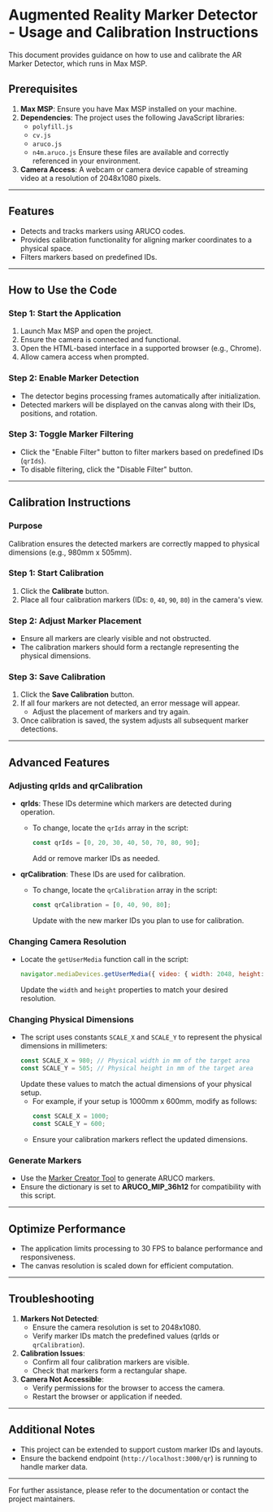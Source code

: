 # Augmented Reality Marker Detector - Usage and Calibration Instructions

This document provides guidance on how to use and calibrate the AR Marker Detector, which runs in Max MSP.

## Prerequisites

1. **Max MSP**: Ensure you have Max MSP installed on your machine.
2. **Dependencies**: The project uses the following JavaScript libraries:
    - `polyfill.js`
    - `cv.js`
    - `aruco.js`
    - `n4m.aruco.js`
      Ensure these files are available and correctly referenced in your environment.
3. **Camera Access**: A webcam or camera device capable of streaming video at a resolution of 2048x1080 pixels.

---

## Features

- Detects and tracks markers using ARUCO codes.
- Provides calibration functionality for aligning marker coordinates to a physical space.
- Filters markers based on predefined IDs.

---

## How to Use the Code

### Step 1: Start the Application

1. Launch Max MSP and open the project.
2. Ensure the camera is connected and functional.
3. Open the HTML-based interface in a supported browser (e.g., Chrome).
4. Allow camera access when prompted.

### Step 2: Enable Marker Detection

- The detector begins processing frames automatically after initialization.
- Detected markers will be displayed on the canvas along with their IDs, positions, and rotation.

### Step 3: Toggle Marker Filtering

- Click the "Enable Filter" button to filter markers based on predefined IDs (`qrIds`).
- To disable filtering, click the "Disable Filter" button.

---

## Calibration Instructions

### Purpose

Calibration ensures the detected markers are correctly mapped to physical dimensions (e.g., 980mm x 505mm).

### Step 1: Start Calibration

1. Click the **Calibrate** button.
2. Place all four calibration markers (IDs: `0`, `40`, `90`, `80`) in the camera's view.

### Step 2: Adjust Marker Placement

- Ensure all markers are clearly visible and not obstructed.
- The calibration markers should form a rectangle representing the physical dimensions.

### Step 3: Save Calibration

1. Click the **Save Calibration** button.
2. If all four markers are not detected, an error message will appear.
    - Adjust the placement of markers and try again.
3. Once calibration is saved, the system adjusts all subsequent marker detections.

---

## Advanced Features

### Adjusting qrIds and qrCalibration

- **qrIds**: These IDs determine which markers are detected during operation.
    - To change, locate the `qrIds` array in the script:
      ```javascript
      const qrIds = [0, 20, 30, 40, 50, 70, 80, 90];
      ```
      Add or remove marker IDs as needed.

- **qrCalibration**: These IDs are used for calibration.
    - To change, locate the `qrCalibration` array in the script:
      ```javascript
      const qrCalibration = [0, 40, 90, 80];
      ```
      Update with the new marker IDs you plan to use for calibration.

### Changing Camera Resolution

- Locate the `getUserMedia` function call in the script:
  ```javascript
  navigator.mediaDevices.getUserMedia({ video: { width: 2048, height: 1080 } })
  ```
  Update the `width` and `height` properties to match your desired resolution.

### Changing Physical Dimensions

- The script uses constants `SCALE_X` and `SCALE_Y` to represent the physical dimensions in millimeters:
  ```javascript
  const SCALE_X = 980; // Physical width in mm of the target area
  const SCALE_Y = 505; // Physical height in mm of the target area
  ```
  Update these values to match the actual dimensions of your physical setup.
    - For example, if your setup is 1000mm x 600mm, modify as follows:
      ```javascript
      const SCALE_X = 1000;
      const SCALE_Y = 600;
      ```
    - Ensure your calibration markers reflect the updated dimensions.

### Generate Markers

- Use the [Marker Creator Tool](https://damianofalcioni.github.io/js-aruco2/samples/marker-creator/marker-creator.html) to generate ARUCO markers.
- Ensure the dictionary is set to **ARUCO_MIP_36h12** for compatibility with this script.

---

## Optimize Performance

- The application limits processing to 30 FPS to balance performance and responsiveness.
- The canvas resolution is scaled down for efficient computation.

---

## Troubleshooting

1. **Markers Not Detected**:
    - Ensure the camera resolution is set to 2048x1080.
    - Verify marker IDs match the predefined values (qrIds or `qrCalibration`).
2. **Calibration Issues**:
    - Confirm all four calibration markers are visible.
    - Check that markers form a rectangular shape.
3. **Camera Not Accessible**:
    - Verify permissions for the browser to access the camera.
    - Restart the browser or application if needed.

---

## Additional Notes

- This project can be extended to support custom marker IDs and layouts.
- Ensure the backend endpoint (`http://localhost:3000/qr`) is running to handle marker data.

---

For further assistance, please refer to the documentation or contact the project maintainers.

